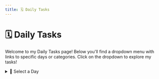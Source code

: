 ```yaml
---
title: 🗓️ Daily Tasks
---
```


# 🗓️ Daily Tasks

Welcome to my Daily Tasks page! Below you'll find a dropdown menu with links to specific days or categories. Click on the dropdown to explore my tasks!

<details>
  <summary>📅 Select a Day</summary>
  <ul>
    <li><a href="daily-tasks/august-19-2024.md">August 19, 2024</a></li>
    <li><a href="daily-tasks/work-projects.md">Work Projects</a></li>
    <li><a href="daily-tasks/learning.md">Learning & Development</a></li>
  </ul>
</details>
